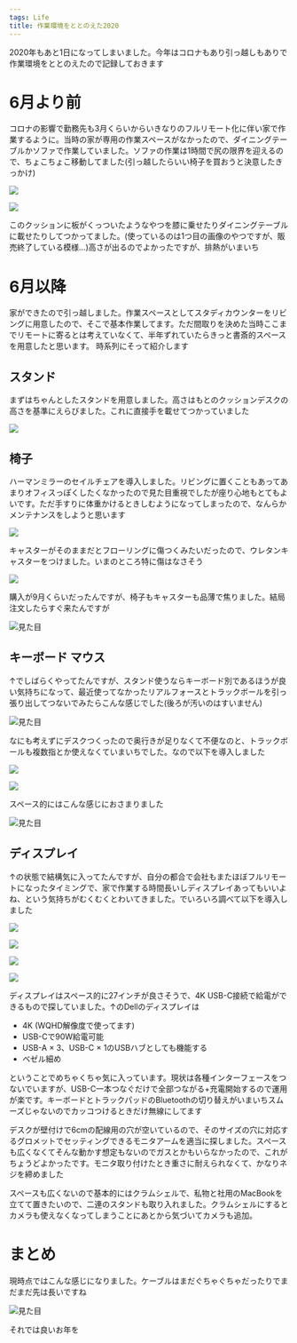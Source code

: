 ```yaml
---
tags: Life
title: 作業環境をととのえた2020
---
```


2020年もあと1日になってしまいました。今年はコロナもあり引っ越しもありで作業環境をととのえたので記録しておきます

# 6月より前

コロナの影響で勤務先も3月くらいからいきなりのフルリモート化に伴い家で作業するように。当時の家が専用の作業スペースがなかったので、ダイニングテーブルかソファで作業していました。ソファの作業は1時間で尻の限界を迎えるので、ちょこちょこ移動してました(引っ越したらいい椅子を買おうと決意したきっかけ)

<a href="https://www.amazon.co.jp/gp/product/B0734Y924L/ref=as_li_ss_il?&linkCode=li2&tag=tarossf-22&linkId=0e4f5db3e8059d8ecdb0ae44493f1995&language=ja_JP" target="_blank"><img border="0" src="//ws-fe.amazon-adsystem.com/widgets/q?_encoding=UTF8&ASIN=B0734Y924L&Format=_SL160_&ID=AsinImage&MarketPlace=JP&ServiceVersion=20070822&WS=1&tag=tarossf-22&language=ja_JP" ></a><img src="https://ir-jp.amazon-adsystem.com/e/ir?t=tarossf-22&language=ja_JP&l=li2&o=9&a=B0734Y924L" width="1" height="1" border="0" alt="" style="border:none !important; margin:0px !important;" />

<a href="https://www.amazon.co.jp/dp/B0876DKMBZ/ref=as_li_ss_il?&linkCode=li2&tag=tarossf-22&linkId=84cd6d5b4f654b74ac8b412d26d15aa5&language=ja_JP" target="_blank"><img border="0" src="//ws-fe.amazon-adsystem.com/widgets/q?_encoding=UTF8&ASIN=B0876DKMBZ&Format=_SL160_&ID=AsinImage&MarketPlace=JP&ServiceVersion=20070822&WS=1&tag=tarossf-22&language=ja_JP" ></a><img src="https://ir-jp.amazon-adsystem.com/e/ir?t=tarossf-22&language=ja_JP&l=li2&o=9&a=B0876DKMBZ" width="1" height="1" border="0" alt="" style="border:none !important; margin:0px !important;" />

このクッションに板がくっついたようなやつを膝に乗せたりダイニングテーブルに載せたりしてつかってました。(使っているのは1つ目の画像のやつですが、販売終了している模様…)高さが出るのでよかったですが、排熱がいまいち

# 6月以降

家ができたので引っ越しました。作業スペースとしてスタディカウンターをリビングに用意したので、そこで基本作業してます。ただ間取りを決めた当時ここまでリモートに寄るとは考えていなくて、半年ずれていたらきっと書斎的スペースを用意したと思います。
時系列にそって紹介します


## スタンド

まずはちゃんとしたスタンドを用意しました。高さはもとのクッションデスクの高さを基準にえらびました。これに直接手を載せてつかっていました

<a href="https://www.amazon.co.jp/gp/product/B073Z82HDY/ref=as_li_ss_il?&linkCode=li2&tag=tarossf-22&linkId=1574354487be6e0526e2b7d7ae82c997&language=ja_JP" target="_blank"><img border="0" src="//ws-fe.amazon-adsystem.com/widgets/q?_encoding=UTF8&ASIN=B073Z82HDY&Format=_SL160_&ID=AsinImage&MarketPlace=JP&ServiceVersion=20070822&WS=1&tag=tarossf-22&language=ja_JP" ></a><img src="https://ir-jp.amazon-adsystem.com/e/ir?t=tarossf-22&language=ja_JP&l=li2&o=9&a=B073Z82HDY" width="1" height="1" border="0" alt="" style="border:none !important; margin:0px !important;" />

## 椅子

ハーマンミラーのセイルチェアを導入しました。リビングに置くこともあってあまりオフィスっぽくしたくなかったので見た目重視でしたが座り心地もとてもよいです。ただ手すりに体重かけるときしむようになってしまったので、なんらかメンテナンスをしようと思います


<a href="https://www.amazon.co.jp/dp/B0846HM9WF/ref=as_li_ss_il?&linkCode=li2&tag=tarossf-22&linkId=7f6add8fdb627afb5ccccf71e65c0ffa&language=ja_JP" target="_blank"><img border="0" src="//ws-fe.amazon-adsystem.com/widgets/q?_encoding=UTF8&ASIN=B0846HM9WF&Format=_SL160_&ID=AsinImage&MarketPlace=JP&ServiceVersion=20070822&WS=1&tag=tarossf-22&language=ja_JP" ></a><img src="https://ir-jp.amazon-adsystem.com/e/ir?t=tarossf-22&language=ja_JP&l=li2&o=9&a=B0846HM9WF" width="1" height="1" border="0" alt="" style="border:none !important; margin:0px !important;" />

キャスターがそのままだとフローリングに傷つくみたいだったので、ウレタンキャスターをつけました。いまのところ特に傷はなさそう

<a href="https://www.amazon.co.jp/gp/product/B003LN9JSM/ref=as_li_ss_il?&linkCode=li2&tag=tarossf-22&linkId=88562a9a19bf18eb8991fa93298a83da&language=ja_JP" target="_blank"><img border="0" src="//ws-fe.amazon-adsystem.com/widgets/q?_encoding=UTF8&ASIN=B003LN9JSM&Format=_SL160_&ID=AsinImage&MarketPlace=JP&ServiceVersion=20070822&WS=1&tag=tarossf-22&language=ja_JP" ></a><img src="https://ir-jp.amazon-adsystem.com/e/ir?t=tarossf-22&language=ja_JP&l=li2&o=9&a=B003LN9JSM" width="1" height="1" border="0" alt="" style="border:none !important; margin:0px !important;" />

購入が9月くらいだったんですが、椅子もキャスターも品薄で焦りました。結局注文したらすぐ来たんですが

![見た目](https://raw.githubusercontent.com/taross-f/taross-f.github.io/master/images/desk_1.jpg "見た目")


## キーボード マウス

↑でしばらくやってたんですが、スタンド使うならキーボード別であるほうが良い気持ちになって、最近使ってなかったリアルフォースとトラックボールを引っ張り出してつないでみたらこんな感じでした(後ろが汚いのはすいません)


![見た目](https://raw.githubusercontent.com/taross-f/taross-f.github.io/master/images/desk_2.jpg "見た目")

なにも考えずにデスクつくったので奥行きが足りなくて不便なのと、トラックボールも複数指とか使えなくていまいちでした。なので以下を導入しました

<a href="https://www.amazon.co.jp/gp/product/B082TSZ27D/ref=as_li_ss_il?&linkCode=li2&tag=tarossf-22&linkId=4656ffc3425944e92f0613736f4f6eb5&language=ja_JP" target="_blank"><img border="0" src="//ws-fe.amazon-adsystem.com/widgets/q?_encoding=UTF8&ASIN=B082TSZ27D&Format=_SL160_&ID=AsinImage&MarketPlace=JP&ServiceVersion=20070822&WS=1&tag=tarossf-22&language=ja_JP" ></a><img src="https://ir-jp.amazon-adsystem.com/e/ir?t=tarossf-22&language=ja_JP&l=li2&o=9&a=B082TSZ27D" width="1" height="1" border="0" alt="" style="border:none !important; margin:0px !important;" />

<a href="https://www.amazon.co.jp/gp/product/B07DPGK3B3/ref=as_li_ss_il?&linkCode=li2&tag=tarossf-22&linkId=a8feaf768d68ee19ea2d58eeec559fcc&language=ja_JP" target="_blank"><img border="0" src="//ws-fe.amazon-adsystem.com/widgets/q?_encoding=UTF8&ASIN=B07DPGK3B3&Format=_SL160_&ID=AsinImage&MarketPlace=JP&ServiceVersion=20070822&WS=1&tag=tarossf-22&language=ja_JP" ></a><img src="https://ir-jp.amazon-adsystem.com/e/ir?t=tarossf-22&language=ja_JP&l=li2&o=9&a=B07DPGK3B3" width="1" height="1" border="0" alt="" style="border:none !important; margin:0px !important;" />


スペース的にはこんな感じにおさまりました

![見た目](https://raw.githubusercontent.com/taross-f/taross-f.github.io/master/images/desk_3.jpg "見た目")

## ディスプレイ

↑の状態で結構気に入ってたんですが、自分の都合で会社もまたほぼフルリモートになったタイミングで、家で作業する時間長いしディスプレイあってもいいよね、という気持ちがむくむくとわいてきました。でいろいろ調べて以下を導入しました

<a href="https://www.amazon.co.jp/gp/product/B085TWLMF9/ref=as_li_ss_il?&linkCode=li2&tag=tarossf-22&linkId=026cd4710555e9adb9cfc821b52d1a89&language=ja_JP" target="_blank"><img border="0" src="//ws-fe.amazon-adsystem.com/widgets/q?_encoding=UTF8&ASIN=B085TWLMF9&Format=_SL160_&ID=AsinImage&MarketPlace=JP&ServiceVersion=20070822&WS=1&tag=tarossf-22&language=ja_JP" ></a><img src="https://ir-jp.amazon-adsystem.com/e/ir?t=tarossf-22&language=ja_JP&l=li2&o=9&a=B085TWLMF9" width="1" height="1" border="0" alt="" style="border:none !important; margin:0px !important;" />

<a href="https://www.amazon.co.jp/gp/product/B087J3LXKN/ref=as_li_ss_il?&linkCode=li2&tag=tarossf-22&linkId=8f68bc5b227d266ee59897c489701181&language=ja_JP" target="_blank"><img border="0" src="//ws-fe.amazon-adsystem.com/widgets/q?_encoding=UTF8&ASIN=B087J3LXKN&Format=_SL160_&ID=AsinImage&MarketPlace=JP&ServiceVersion=20070822&WS=1&tag=tarossf-22&language=ja_JP" ></a><img src="https://ir-jp.amazon-adsystem.com/e/ir?t=tarossf-22&language=ja_JP&l=li2&o=9&a=B087J3LXKN" width="1" height="1" border="0" alt="" style="border:none !important; margin:0px !important;" />

<a href="https://www.amazon.co.jp/gp/product/B07MGT3RR3/ref=as_li_ss_il?ie=UTF8&psc=1&linkCode=li2&tag=tarossf-22&linkId=77446f40ab8236f709ec34a920cf5f23&language=ja_JP" target="_blank"><img border="0" src="//ws-fe.amazon-adsystem.com/widgets/q?_encoding=UTF8&ASIN=B07MGT3RR3&Format=_SL160_&ID=AsinImage&MarketPlace=JP&ServiceVersion=20070822&WS=1&tag=tarossf-22&language=ja_JP" ></a><img src="https://ir-jp.amazon-adsystem.com/e/ir?t=tarossf-22&language=ja_JP&l=li2&o=9&a=B07MGT3RR3" width="1" height="1" border="0" alt="" style="border:none !important; margin:0px !important;" />

<a href="https://www.amazon.co.jp/gp/product/B08L38NCDD/ref=as_li_ss_il?&linkCode=li2&tag=tarossf-22&linkId=efc9b5b1fa7819cfe6f27194200afea5&language=ja_JP" target="_blank"><img border="0" src="//ws-fe.amazon-adsystem.com/widgets/q?_encoding=UTF8&ASIN=B08L38NCDD&Format=_SL160_&ID=AsinImage&MarketPlace=JP&ServiceVersion=20070822&WS=1&tag=tarossf-22&language=ja_JP" ></a><img src="https://ir-jp.amazon-adsystem.com/e/ir?t=tarossf-22&language=ja_JP&l=li2&o=9&a=B08L38NCDD" width="1" height="1" border="0" alt="" style="border:none !important; margin:0px !important;" />

ディスプレイはスペース的に27インチが良さそうで、4K USB-C接続で給電ができるもので探していました。↑のDellのディスプレイは
- 4K (WQHD解像度で使ってます)
- USB-Cで90W給電可能
- USB-A × 3、USB-C × 1のUSBハブとしても機能する
- ベゼル細め

ということでめちゃくちゃ気に入っています。現状は各種インターフェースをつないでいますが、USB-C一本つなぐだけで全部つながる+充電開始するので運用が楽です。キーボードとトラックパッドのBluetoothの切り替えがいまいちスムーズじゃないのでカッコつけるときだけ無線にしてます

デスクが壁付けで6cmの配線用の穴が空いているので、そのサイズの穴に対応するグロメットでセッティングできるモニタアームを適当に探しました。スペースも広くなくてそんな動かす想定もないのでガスとかもいらなかったので、これがちょうどよかったです。モニタ取り付けたとき重さに耐えられなくて、かなりネジを締めました

スペースも広くないので基本的にはクラムシェルで、私物と社用のMacBookを立てて置きたいので、二連のスタンドも取り入れました。クラムシェルにするとカメラも使えなくなってしまうことにあとから気づいてカメラも追加。


# まとめ

現時点ではこんな感じになりました。ケーブルはまだぐちゃぐちゃだったりでまだまだ先は長いですね

![見た目](https://raw.githubusercontent.com/taross-f/taross-f.github.io/master/images/desk_5.jpg "見た目")

それでは良いお年を

